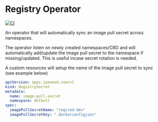 # Registry Operator
[![CI](https://github.com/Jaxwood/registry-operator/actions/workflows/go.yml/badge.svg)](https://github.com/Jaxwood/registry-operator/actions/workflows/go.yml)

An operator that will automatically sync an image pull secret across namespaces.

The operator listen on newly created namespaces/CRD and will automatically add/update the image pull secret to the namespace if missing/updated. This is useful incase secret rotation is needed.

A custom resources will setup the name of the image pull secret to sync (see example below)

```yaml
apiVersion: apps.jaxwood.com/v1
kind: RegistrySecret
metadata:
  name: image-pull-secret
  namespace: default
spec:
  imagePullSecretName: "regcred-dev"
  imagePullSecretKey: ".dockerconfigjson"
```
